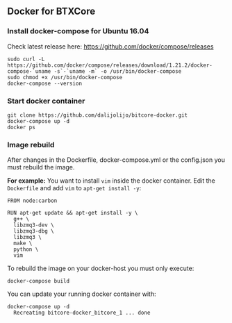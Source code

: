 ## Docker for BTXCore

### Install docker-compose for Ubuntu 16.04
Check latest release here: https://github.com/docker/compose/releases
```
sudo curl -L https://github.com/docker/compose/releases/download/1.21.2/docker-compose-`uname -s`-`uname -m` -o /usr/bin/docker-compose
sudo chmod +x /usr/bin/docker-compose
docker-compose --version
```

### Start docker container
```
git clone https://github.com/dalijolijo/bitcore-docker.git
docker-compose up -d
docker ps
```

### Image rebuild
After changes in the Dockerfile, docker-compose.yml or the config.json you must rebuild the image.

__For example:__ You want to install `vim` inside the docker container. Edit the `Dockerfile` and add `vim` to `apt-get install -y`:

```
FROM node:carbon

RUN apt-get update && apt-get install -y \
  g++ \
  libzmq3-dev \
  libzmq3-dbg \
  libzmq3 \
  make \
  python \
  vim
```

To rebuild the image on your docker-host you must only execute:
```
docker-compose build
```

You can update your running docker container with:
```
docker-compose up -d
  Recreating bitcore-docker_bitcore_1 ... done
```
